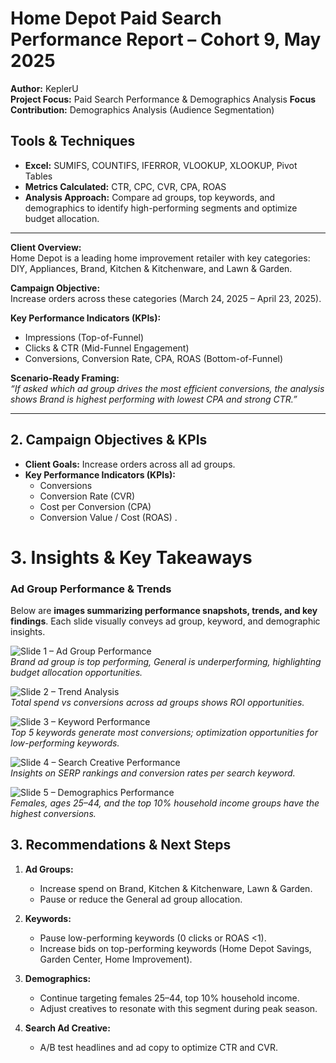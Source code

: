 # Home Depot Paid Search Performance Report – Cohort 9, May 2025

**Author:** KeplerU  
**Project Focus:** Paid Search Performance & Demographics Analysis 
**Focus Contribution:** Demographics Analysis (Audience Segmentation)

## Tools & Techniques
- **Excel:** SUMIFS, COUNTIFS, IFERROR, VLOOKUP, XLOOKUP, Pivot Tables  
- **Metrics Calculated:** CTR, CPC, CVR, CPA, ROAS  
- **Analysis Approach:** Compare ad groups, top keywords, and demographics to identify high-performing segments and optimize budget allocation.

---

**Client Overview:**  
Home Depot is a leading home improvement retailer with key categories: DIY, Appliances, Brand, Kitchen & Kitchenware, and Lawn & Garden.  

**Campaign Objective:**  
Increase orders across these categories (March 24, 2025 – April 23, 2025).  

**Key Performance Indicators (KPIs):**  
- Impressions (Top-of-Funnel)  
- Clicks & CTR (Mid-Funnel Engagement)  
- Conversions, Conversion Rate, CPA, ROAS (Bottom-of-Funnel)  

**Scenario-Ready Framing:**  
*“If asked which ad group drives the most efficient conversions, the analysis shows Brand is highest performing with lowest CPA and strong CTR.”*


---

## 2. Campaign Objectives & KPIs
- **Client Goals:** Increase orders across all ad groups.  
- **Key Performance Indicators (KPIs):**
  - Conversions  
  - Conversion Rate (CVR)  
  - Cost per Conversion (CPA)  
  - Conversion Value / Cost (ROAS) .
 
# 3. Insights & Key Takeaways

### Ad Group Performance & Trends
Below are **images summarizing performance snapshots, trends, and key findings**. Each slide visually conveys ad group, keyword, and demographic insights.

![Slide 1 – Ad Group Performance](readme_images/slide1_adgroup.png)  
*Brand ad group is top performing, General is underperforming, highlighting budget allocation opportunities.*

![Slide 2 – Trend Analysis](readme_images/slide2_trends.png)  
*Total spend vs conversions across ad groups shows ROI opportunities.*

![Slide 3 – Keyword Performance](readme_images/slide3_keywords.png)  
*Top 5 keywords generate most conversions; optimization opportunities for low-performing keywords.*

![Slide 4 – Search Creative Performance](readme_images/slide4_creative.png)  
*Insights on SERP rankings and conversion rates per search keyword.*

![Slide 5 – Demographics Performance](readme_images/slide5_demographics.png)  
*Females, ages 25–44, and the top 10% household income groups have the highest conversions.*


## 3. Recommendations & Next Steps

1. **Ad Groups:**  
   - Increase spend on Brand, Kitchen & Kitchenware, Lawn & Garden.  
   - Pause or reduce the General ad group allocation.  

2. **Keywords:**  
   - Pause low-performing keywords (0 clicks or ROAS <1).  
   - Increase bids on top-performing keywords (Home Depot Savings, Garden Center, Home Improvement).  

3. **Demographics:**  
   - Continue targeting females 25–44, top 10% household income.  
   - Adjust creatives to resonate with this segment during peak season.  

4. **Search Ad Creative:**  
   - A/B test headlines and ad copy to optimize CTR and CVR.  
